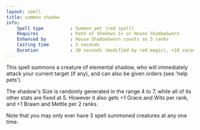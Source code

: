 ```yaml
---
layout: spell
title: summon shadow
info:
    Spell type          : Summon pet (red spell)
    Requires            : Path of Shadows 1+ or House ShadowSworn
    Enhanced by         : House ShadowSworn counts as 5 ranks
    Casting time        : 5 seconds
    Duration            : 30 seconds (modified by red magic), +10 seconds per rank
---
```


This spell summons a creature of elemental shadow, who will immediately attack 
your current target (if any), and can also be given orders (see 'help pets').

The shadow's Size is randomly generated in the range 4 to 7, while all of its 
other stats are fixed at 5.  However it also gets +1 Grace and Wits per rank, 
and +1 Brawn and Mettle per 2 ranks.

Note that you may only ever have 3 spell summoned creatures at any one time.
